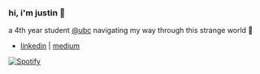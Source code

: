 ### hi, i'm justin 👋

a 4th year student [@ubc](https://www.bme.ubc.ca/) navigating my way through this strange world 🍃

- [linkedin](https://www.linkedin.com/in/justinccho) | [medium](https://medium.com/@jjustinc)

[![Spotify](https://novatorem-blush.vercel.app/api/spotify)](https://open.spotify.com/user/justinlisteningtomusic123)





